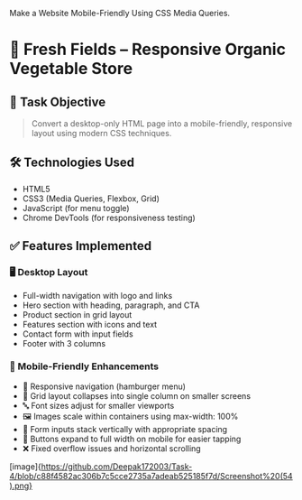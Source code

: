 Make a Website Mobile-Friendly Using CSS Media Queries.


# 🌿 Fresh Fields – Responsive Organic Vegetable Store


## 📌 Task Objective

> Convert a desktop-only HTML page into a mobile-friendly, responsive layout using modern CSS techniques.

## 🛠️ Technologies Used

- HTML5
- CSS3 (Media Queries, Flexbox, Grid)
- JavaScript (for menu toggle)
- Chrome DevTools (for responsiveness testing)

## ✅ Features Implemented

### 🖥 Desktop Layout
- Full-width navigation with logo and links
- Hero section with heading, paragraph, and CTA
- Product section in grid layout
- Features section with icons and text
- Contact form with input fields
- Footer with 3 columns

### 📱 Mobile-Friendly Enhancements
- 📱 Responsive navigation (hamburger menu)
- 🔀 Grid layout collapses into single column on smaller screens
- 🔤 Font sizes adjust for smaller viewports
- 🖼 Images scale within containers using max-width: 100%
- 🧾 Form inputs stack vertically with appropriate spacing
- 🎯 Buttons expand to full width on mobile for easier tapping
- ❌ Fixed overflow issues and horizontal scrolling


[image]{https://github.com/Deepak172003/Task-4/blob/c88f4582ac306b7c5cce2735a7adeab525185f7d/Screenshot%20(54).png}










